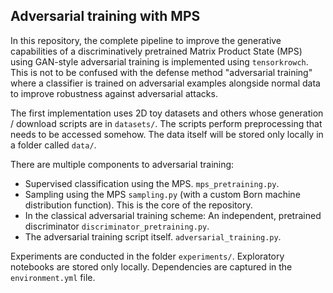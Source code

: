 ## Adversarial training with MPS
In this repository, the complete pipeline to improve the generative capabilities of a discriminatively pretrained Matrix Product State (MPS) using GAN-style adversarial training is implemented using `tensorkrowch`. This is not to be confused with the defense method "adversarial training" where a classifier is trained on adversarial examples alongside normal data to improve robustness against adversarial attacks. 

The first implementation uses 2D toy datasets and others whose generation / download scripts are in `datasets/`. The scripts perform preprocessing that needs to be accessed somehow. The data itself will be stored only locally in a folder called `data/`. 

There are multiple components to adversarial training: 
- Supervised classification using the MPS. `mps_pretraining.py`.
- Sampling using the MPS `sampling.py` (with a custom Born machine distribution function). This is the core of the repository. 
- In the classical adversarial training scheme: An independent, pretrained discriminator `discriminator_pretraining.py`.
- The adversarial training script itself. `adversarial_training.py`.

Experiments are conducted in the folder `experiments/`. Exploratory notebooks are stored only locally. Dependencies are captured in the `environment.yml` file. 

